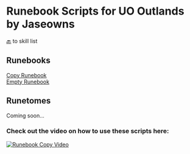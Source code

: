 # Runebook Scripts for UO Outlands by Jaseowns

<a href="https://github.com/jaseowns/uo_outlands_razor_scripts/tree/main/Skill%20List">🔙</a> to skill list

## Runebooks
[Copy Runebook](https://raw.githubusercontent.com/jaseowns/uo_outlands_razor_scripts/main/Utility/Runetomes/Copy_Runetome.razor)  
[Empty Runebook](https://raw.githubusercontent.com/jaseowns/uo_outlands_razor_scripts/main/Utility/Runetomes/Empty_Runetome.razor)  

## Runetomes
Coming soon...

### Check out the video on how to use these scripts here:
[![Runebook Copy Video](https://img.youtube.com/vi/fHDVnC6_dpY/0.jpg)](https://youtu.be/fHDVnC6_dpY)  

